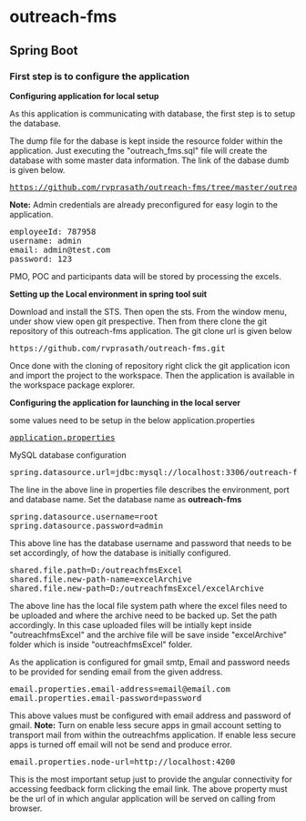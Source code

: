 # outreach-fms 

<h2>Spring Boot</h2>

<h3>First step is to configure the application</h3>

<b>Configuring application for local setup</b>

As this application is communicating with database, the first step is to setup the database.

The dump file for the dabase is kept inside the resource folder within the application. Just executing the "outreach_fms.sql" file will create the database with some master data information.
The link of the dabase dumb is given below.
<pre><a href="https://github.com/rvprasath/outreach-fms/tree/master/outreach-fms/src/main/resources">https://github.com/rvprasath/outreach-fms/tree/master/outreach-fms/src/main/resources</a></pre>

<b>Note:</b> Admin credentials are already preconfigured for easy login to the application.

<pre>
employeeId: 787958
username: admin
email: admin@test.com
password: 123
</pre>

PMO, POC and participants data will be stored by processing the excels.

<b>Setting up the Local environment in spring tool suit</b>
  
Download and install the STS. Then open the sts. From the window menu, under show view open git prespective. Then from there clone the git repository of this outreach-fms application. The git clone url is given below
  
  <pre>https://github.com/rvprasath/outreach-fms.git</pre>
  
Once done with the cloning of repository right click the git application icon and import the project to the workspace.
Then the application is available in the workspace package explorer.

<b>Configuring the application for launching in the local server</b>

some values need to be setup in the below application.properties
<pre><a href="https://github.com/rvprasath/outreach-fms/tree/master/outreach-fms/src/main/resources">application.properties</a></pre>

MySQL database configuration

<pre>spring.datasource.url=jdbc:mysql://localhost:3306/outreach-fms</pre>
The line in the above line in properties file describes the environment, port and database name. Set the database name as <b>outreach-fms</b>

<pre>
spring.datasource.username=root
spring.datasource.password=admin
</pre>

This above line has the database username and password that needs to be set accordingly, of how the database is initially configured.

<pre>
shared.file.path=D:/outreachfmsExcel
shared.file.new-path-name=excelArchive
shared.file.new-path=D:/outreachfmsExcel/excelArchive
</pre>

The above line has the local file system path where the excel files need to be uploaded and where the archive need to be backed up. Set the path accordingly.
In this case uploaded files will be intially kept inside "outreachfmsExcel" and the archive file will be save inside "excelArchive" folder which is inside "outreachfmsExcel" folder.


As the application is configured for gmail smtp, Email and password needs to be provided for sending email from the given address.

<pre>
email.properties.email-address=email@email.com
email.properties.email-password=password
</pre>

This above values must be configured with email address and password of gmail.
<b>Note:</b> Turn on enable less secure apps in gmail account setting to transport mail from within the outreachfms application.
If enable less secure apps is turned off email will not be send and produce error.

<pre>
email.properties.node-url=http://localhost:4200
</pre>
This is the most important setup just to provide the angular connectivity for accessing feedback form clicking the email link.
The above property must be the url of in which angular application will be served on calling from browser.










